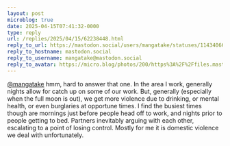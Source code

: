 ```yaml
---
layout: post
microblog: true
date: 2025-04-15T07:41:32-0000
type: reply
url: /replies/2025/04/15/62238448.html
reply_to_url: https://mastodon.social/users/mangatake/statuses/114340665836743718
reply_to_hostname: mastodon.social
reply_to_username: mangatake@mastodon.social
reply_to_avatar: https://micro.blog/photos/200/https%3A%2F%2Ffiles.mastodon.social%2Faccounts%2Favatars%2F114%2F173%2F065%2F093%2F931%2F236%2Foriginal%2F9da586dc14c621ee.jpg
---
```

<p><span class="h-card"><a href="https://micro.blog/mangatake@mastodon.social" class="u-url mention">@mangatake</a></span> hmm, hard to answer that one. In the area I work, generally nights allow for catch up on some of our work. But, generally (especially when the full moon is out), we get more violence due to drinking, or mental health, or even burglaries at opportune times. I find the busiest times though are mornings just before people head off to work, and nights prior to people getting to bed. Partners inevitably arguing with each other, escalating to a point of losing control. Mostly for me it is domestic violence we deal with unfortunately.</p>
